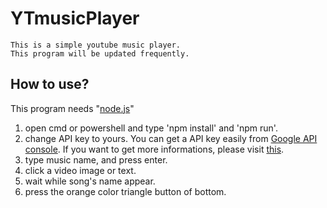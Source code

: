 # YTmusicPlayer
```
This is a simple youtube music player.
This program will be updated frequently.
```

## How to use?

This program needs "[node.js](https://nodejs.org/)"

1. open cmd or powershell and type 'npm install' and 'npm run'.
2. change API key to yours. You can get a API key easily from [Google API console](https://console.developers.google.com/apis/dashboard).
If you want to get more informations, please visit [this]("https://developers.google.com/youtube/v3/getting-started").
3. type music name, and press enter.
4. click a video image or text.
5. wait while song's name appear. 
6. press the orange color triangle button of bottom.
